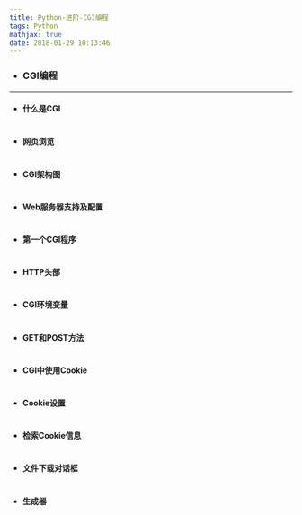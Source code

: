 ```yaml
---
title: Python-进阶-CGI编程
tags: Python
mathjax: true
date: 2018-01-29 10:13:46
---
```

- ### CGI编程

---
- #### 什么是CGI
~~~

~~~
- #### 网页浏览
~~~

~~~
- #### CGI架构图
~~~

~~~
- #### Web服务器支持及配置
~~~

~~~
- #### 第一个CGI程序
~~~

~~~
- #### HTTP头部
~~~

~~~
- #### CGI环境变量
~~~

~~~
- #### GET和POST方法
~~~

~~~
- #### CGI中使用Cookie
~~~

~~~
- #### Cookie设置 
~~~

~~~
- #### 检索Cookie信息
~~~

~~~
- #### 文件下载对话框 
~~~

~~~
- #### 生成器
~~~

~~~

